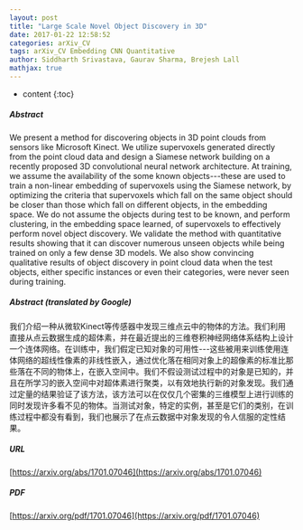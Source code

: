 ```yaml
---
layout: post
title: "Large Scale Novel Object Discovery in 3D"
date: 2017-01-22 12:58:52
categories: arXiv_CV
tags: arXiv_CV Embedding CNN Quantitative
author: Siddharth Srivastava, Gaurav Sharma, Brejesh Lall
mathjax: true
---
```


* content
{:toc}

##### Abstract
We present a method for discovering objects in 3D point clouds from sensors like Microsoft Kinect. We utilize supervoxels generated directly from the point cloud data and design a Siamese network building on a recently proposed 3D convolutional neural network architecture. At training, we assume the availability of the some known objects---these are used to train a non-linear embedding of supervoxels using the Siamese network, by optimizing the criteria that supervoxels which fall on the same object should be closer than those which fall on different objects, in the embedding space. We do not assume the objects during test to be known, and perform clustering, in the embedding space learned, of supervoxels to effectively perform novel object discovery. We validate the method with quantitative results showing that it can discover numerous unseen objects while being trained on only a few dense 3D models. We also show convincing qualitative results of object discovery in point cloud data when the test objects, either specific instances or even their categories, were never seen during training.

##### Abstract (translated by Google)
我们介绍一种从微软Kinect等传感器中发现三维点云中的物体的方法。我们利用直接从点云数据生成的超体素，并在最近提出的三维卷积神经网络体系结构上设计一个连体网络。在训练中，我们假定已知对象的可用性---这些被用来训练使用连体网络的超线性像素的非线性嵌入，通过优化落在相同对象上的超像素的标准比那些落在不同的物体上，在嵌入空间中。我们不假设测试过程中的对象是已知的，并且在所学习的嵌入空间中对超体素进行聚类，以有效地执行新的对象发现。我们通过定量的结果验证了该方法，该方法可以在仅仅几个密集的三维模型上进行训练的同时发现许多看不见的物体。当测试对象，特定的实例，甚至是它们的类别，在训练过程中都没有看到，我们也展示了在点云数据中对象发现的令人信服的定性结果。

##### URL
[https://arxiv.org/abs/1701.07046](https://arxiv.org/abs/1701.07046)

##### PDF
[https://arxiv.org/pdf/1701.07046](https://arxiv.org/pdf/1701.07046)

